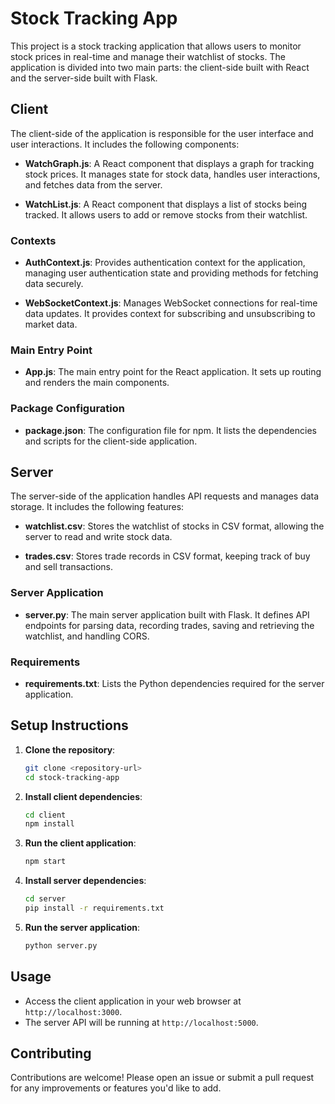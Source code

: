 # Stock Tracking App

This project is a stock tracking application that allows users to monitor stock prices in real-time and manage their watchlist of stocks. The application is divided into two main parts: the client-side built with React and the server-side built with Flask.

## Client

The client-side of the application is responsible for the user interface and user interactions. It includes the following components:

- **WatchGraph.js**: A React component that displays a graph for tracking stock prices. It manages state for stock data, handles user interactions, and fetches data from the server.
  
- **WatchList.js**: A React component that displays a list of stocks being tracked. It allows users to add or remove stocks from their watchlist.

### Contexts

- **AuthContext.js**: Provides authentication context for the application, managing user authentication state and providing methods for fetching data securely.

- **WebSocketContext.js**: Manages WebSocket connections for real-time data updates. It provides context for subscribing and unsubscribing to market data.

### Main Entry Point

- **App.js**: The main entry point for the React application. It sets up routing and renders the main components.

### Package Configuration

- **package.json**: The configuration file for npm. It lists the dependencies and scripts for the client-side application.

## Server

The server-side of the application handles API requests and manages data storage. It includes the following features:

- **watchlist.csv**: Stores the watchlist of stocks in CSV format, allowing the server to read and write stock data.

- **trades.csv**: Stores trade records in CSV format, keeping track of buy and sell transactions.

### Server Application

- **server.py**: The main server application built with Flask. It defines API endpoints for parsing data, recording trades, saving and retrieving the watchlist, and handling CORS.

### Requirements

- **requirements.txt**: Lists the Python dependencies required for the server application.

## Setup Instructions

1. **Clone the repository**:
   ```bash
   git clone <repository-url>
   cd stock-tracking-app
   ```

2. **Install client dependencies**:
   ```bash
   cd client
   npm install
   ```

3. **Run the client application**:
   ```bash
   npm start
   ```

4. **Install server dependencies**:
   ```bash
   cd server
   pip install -r requirements.txt
   ```

5. **Run the server application**:
   ```bash
   python server.py
   ```

## Usage

- Access the client application in your web browser at `http://localhost:3000`.
- The server API will be running at `http://localhost:5000`.

## Contributing

Contributions are welcome! Please open an issue or submit a pull request for any improvements or features you'd like to add.